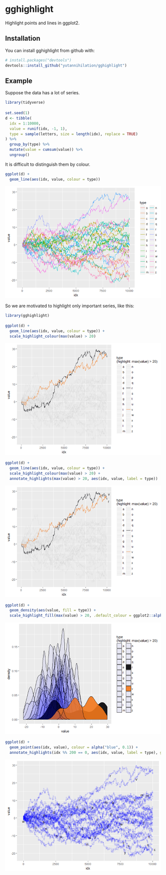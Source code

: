 
<!-- README.md is generated from README.Rmd. Please edit that file -->
gghighlight
===========

Highlight points and lines in ggplot2.

Installation
------------

You can install gghighlight from github with:

``` r
# install.packages("devtools")
devtools::install_github("yutannihilation/gghighlight")
```

Example
-------

Suppose the data has a lot of series.

``` r
library(tidyverse)

set.seed(1)
d <- tibble(
  idx = 1:10000,
  value = runif(idx, -1, 1),
  type = sample(letters, size = length(idx), replace = TRUE)
) %>%
  group_by(type) %>%
  mutate(value = cumsum(value)) %>%
  ungroup()
```

It is difficult to distinguish them by colour.

``` r
ggplot(d) +
  geom_line(aes(idx, value, colour = type))
```

![](images/ggplot-too-many-1.png)

So we are motivated to highlight only important series, like this:

``` r
library(gghighlight)

ggplot(d) +
  geom_line(aes(idx, value, colour = type)) +
  scale_highlight_colour(max(value) > 20)
```

![](images/gghighlight-line-1.png)

``` r
ggplot(d) +
  geom_line(aes(idx, value, colour = type)) +
  scale_highlight_colour(max(value) > 20) +
  annotate_highlights(max(value) > 20, aes(idx, value, label = type))
```

![](images/gghighlight-line2-1.png)

``` r
ggplot(d) +
  geom_density(aes(value, fill = type)) +
  scale_highlight_fill(max(value) > 20, .default_colour = ggplot2::alpha("blue", 0.05))
```

![](images/gghighlight-density-1.png)

``` r
ggplot(d) +
  geom_point(aes(idx, value), colour = alpha("blue", 0.1)) +
  annotate_highlights(idx %% 200 == 0, aes(idx, value, label = type), grouped = FALSE)
```

![](images/gghighlight-ungrouped-1.png)
